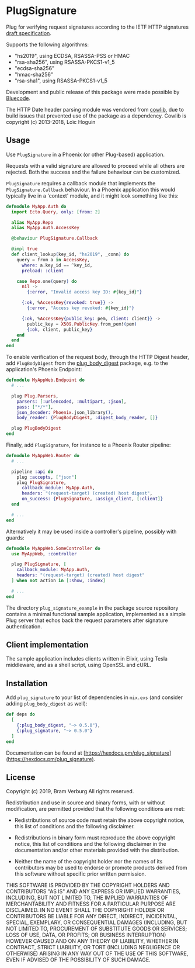 # PlugSignature

Plug for verifying request signatures according to the IETF HTTP signatures
[draft specification](https://tools.ietf.org/html/draft-cavage-http-signatures-12).

Supports the following algorithms:

  * "hs2019", using ECDSA, RSASSA-PSS or HMAC
  * "rsa-sha256", using RSASSA-PKCS1-v1_5
  * "ecdsa-sha256"
  * "hmac-sha256"
  * "rsa-sha1", using RSASSA-PKCS1-v1_5

Development and public release of this package were made possible by
[Bluecode](https://bluecode.com/).

The HTTP Date header parsing module was vendored from
[cowlib](https://github.com/ninenines/cowlib), due to build issues that
prevented use of the package as a dependency. Cowlib is copyright (c)
2013-2018, Loïc Hoguin

## Usage

Use `PlugSignature` in a Phoenix (or other Plug-based) application.

Requests with a valid signature are allowed to proceed while all others are
rejected. Both the success and the failure behaviour can be customized.

`PlugSignature` requires a callback module that implements the
`PlugSignature.Callback` behaviour. In a Phoenix application this would
typically live in a 'context' module, and it might look something like this:

```elixir
defmodule MyApp.Auth do
  import Ecto.Query, only: [from: 2]

  alias MyApp.Repo
  alias MyApp.Auth.AccessKey

  @behaviour PlugSignature.Callback

  @impl true
  def client_lookup(key_id, "hs2019", _conn) do
    query = from a in AccessKey,
      where: a.key_id == ^key_id,
      preload: :client

    case Repo.one(query) do
      nil ->
        {:error, "Invalid access key ID: #{key_id}"}

      {:ok, %AccessKey{revoked: true}} ->
        {:error, "Access key revoked: #{key_id}"}

      {:ok, %AccessKey{public_key: pem, client: client}} ->
        public_key = X509.PublicKey.from_pem!(pem)
        {:ok, client, public_key}
    end
  end
end
```

To enable verification of the request body, through the HTTP Digest header,
add `PlugBodyDigest` from the [plug_body_digest](https://hex.pm/packages/plug_body_digest)
package, e.g. to the application's Phoenix Endpoint:

```elixir
defmodule MyAppWeb.Endpoint do
  # ...

  plug Plug.Parsers,
    parsers: [:urlencoded, :multipart, :json],
    pass: ["*/*"],
    json_decoder: Phoenix.json_library(),
    body_reader: {PlugBodyDigest, :digest_body_reader, []}

  plug PlugBodyDigest
end
```

Finally, add `PlugSignature`, for instance to a Phoenix Router pipeline:

```elixir
defmodule MyAppWeb.Router do
  # ...

  pipeline :api do
    plug :accepts, ["json"]
    plug PlugSignature,
      callback_module: MyApp.Auth,
      headers: "(request-target) (created) host digest",
      on_success: {PlugSignature, :assign_client, [:client]}
  end

  # ...
end
```

Alternatively it may be used inside a controller's pipeline, possibly with
guards:

```elixir
defmodule MyAppWeb.SomeController do
  use MyAppWeb, :controller

  plug PlugSignature, [
    callback_module: MyApp.Auth,
    headers: "(request-target) (created) host digest"
  ] when not action in [:show, :index]

  # ...
end
```

The directory `plug_signature_example` in the package source repository
contains a minimal functional sample application, implemented as a simple Plug
server that echos back the request parameters after signature authentication.

## Client implementation

The sample application includes clients written in Elixir, using Tesla
middleware, and as a shell script, using OpenSSL and cURL.

## Installation

Add `plug_signature` to your list of dependencies in `mix.exs` (and consider
adding `plug_body_digest` as well):

```elixir
def deps do
  [
    {:plug_body_digest, "~> 0.5.0"},
    {:plug_signature, "~> 0.5.0"}
  ]
end
```

Documentation can be found at [https://hexdocs.pm/plug_signature](https://hexdocs.pm/plug_signature).

## License

Copyright (c) 2019, Bram Verburg
All rights reserved.

Redistribution and use in source and binary forms, with or without
modification, are permitted provided that the following conditions are met:

* Redistributions of source code must retain the above copyright notice, this
  list of conditions and the following disclaimer.

* Redistributions in binary form must reproduce the above copyright notice,
  this list of conditions and the following disclaimer in the documentation
  and/or other materials provided with the distribution.

* Neither the name of the copyright holder nor the names of its contributors
  may be used to endorse or promote products derived from this software
  without specific prior written permission.

THIS SOFTWARE IS PROVIDED BY THE COPYRIGHT HOLDERS AND CONTRIBUTORS "AS IS"
AND ANY EXPRESS OR IMPLIED WARRANTIES, INCLUDING, BUT NOT LIMITED TO, THE
IMPLIED WARRANTIES OF MERCHANTABILITY AND FITNESS FOR A PARTICULAR PURPOSE ARE
DISCLAIMED. IN NO EVENT SHALL THE COPYRIGHT HOLDER OR CONTRIBUTORS BE LIABLE
FOR ANY DIRECT, INDIRECT, INCIDENTAL, SPECIAL, EXEMPLARY, OR CONSEQUENTIAL
DAMAGES (INCLUDING, BUT NOT LIMITED TO, PROCUREMENT OF SUBSTITUTE GOODS OR
SERVICES; LOSS OF USE, DATA, OR PROFITS; OR BUSINESS INTERRUPTION) HOWEVER
CAUSED AND ON ANY THEORY OF LIABILITY, WHETHER IN CONTRACT, STRICT LIABILITY,
OR TORT (INCLUDING NEGLIGENCE OR OTHERWISE) ARISING IN ANY WAY OUT OF THE USE
OF THIS SOFTWARE, EVEN IF ADVISED OF THE POSSIBILITY OF SUCH DAMAGE.
